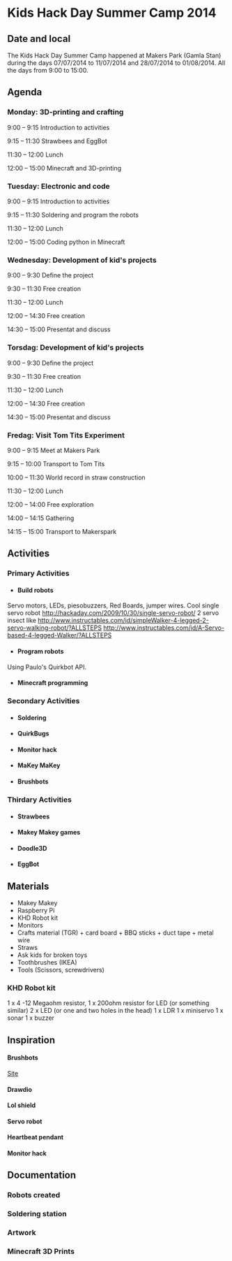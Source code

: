 # Kids Hack Day Summer Camp 2014

## Date and local
The Kids Hack Day Summer Camp happened at Makers Park (Gamla Stan) during the days 07/07/2014 to 11/07/2014 and 28/07/2014 to 01/08/2014. All the days from 9:00 to 15:00.

## Agenda

### Monday: 3D-printing and crafting
9:00 – 9:15 Introduction to activities

9:15 – 11:30 Strawbees and EggBot

11:30 – 12:00 Lunch

12:00 – 15:00 Minecraft and 3D-printing

### Tuesday: Electronic and code
9:00 – 9:15 Introduction to activities

9:15 – 11:30 Soldering and program the robots

11:30 – 12:00 Lunch

12:00 – 15:00 Coding python in Minecraft

### Wednesday: Development of kid's projects
9:00 – 9:30 Define the project

9:30 – 11:30 Free creation

11:30 – 12:00 Lunch

12:00 – 14:30 Free creation

14:30 – 15:00 Presentat and discuss

### Torsdag: Development of kid's projects
9:00 – 9:30 Define the project

9:30 – 11:30 Free creation

11:30 – 12:00 Lunch

12:00 – 14:30 Free creation

14:30 – 15:00 Presentat and discuss

### Fredag: Visit Tom Tits Experiment
9:00 – 9:15 Meet at Makers Park

9:15 – 10:00 Transport to Tom Tits

10:00 – 11:30 World record in straw construction

11:30 – 12:00 Lunch

12:00 – 14:00 Free exploration

14:00 – 14:15 Gathering

14:15 – 15:00 Transport to Makerspark

## Activities

### Primary Activities

* #### Build robots
Servo motors, LEDs, piesobuzzers, Red Boards, jumper wires.
Cool single servo robot
http://hackaday.com/2009/10/30/single-servo-robot/
2 servo insect like 
http://www.instructables.com/id/simpleWalker-4-legged-2-servo-walking-robot/?ALLSTEPS
http://www.instructables.com/id/A-Servo-based-4-legged-Walker/?ALLSTEPS

* #### Program robots
Using Paulo's Quirkbot API.

* #### Minecraft programming

### Secondary Activities

* #### Soldering
* #### QuirkBugs
* #### Monitor hack
* #### MaKey MaKey
* #### Brushbots

### Thirdary Activities

* #### Strawbees
* #### Makey Makey games
* #### Doodle3D
* #### EggBot

## Materials
* Makey Makey
* Raspberry Pi
* KHD Robot kit
* Monitors
* Crafts material (TGR) + card board + BBQ sticks + duct tape + metal wire
* Straws
* Ask kids for broken toys
* Toothbrushes (IKEA)
* Tools (Scissors, screwdrivers)

### KHD Robot kit

1 x 4 -12 Megaohm resistor, 
1 x 200ohm resistor for LED (or something similar)
2 x LED (or one and two holes in the head)
1 x LDR 
1 x miniservo
1 x sonar
1 x buzzer


## Inspiration

#### Brushbots
[Site](http://www.makershed.com/BrushBots_p/msbb.htm)

#### Drawdio
[](https://www.youtube.com/watch?v=Qmp-Qi7-ltY)

#### Lol shield
[](https://www.youtube.com/watch?v=FVRrOtP1Dvk)

#### Servo robot
[](https://www.youtube.com/watch?v=DWSbFfW3lC4)

#### Heartbeat pendant
[](https://www.youtube.com/watch?v=QTFiRFCth1Y)

#### Monitor hack
[](https://www.youtube.com/watch?v=zL_HAmWQTgA)

## Documentation

### Robots created

### Soldering station

### Artwork

### Minecraft 3D Prints
